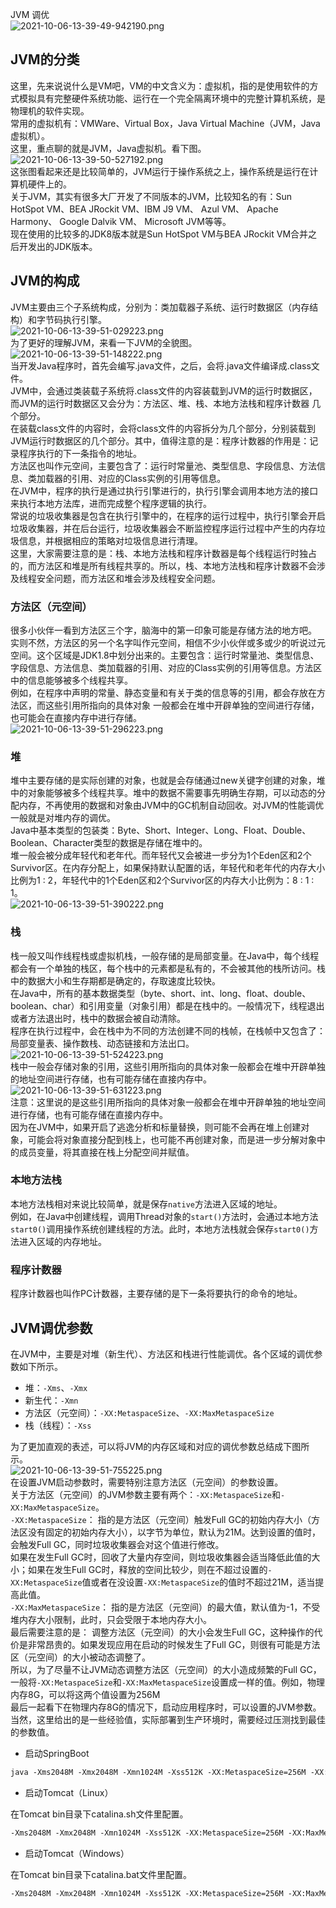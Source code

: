 JVM 调优<br />![2021-10-06-13-39-49-942190.png](https://cdn.nlark.com/yuque/0/2021/png/396745/1633498873059-c294bd8d-b010-4e15-9819-22daa29d9e8b.png#clientId=u55ea4475-fdcb-4&from=ui&id=ua6edecc1&originHeight=716&originWidth=1080&originalType=binary&ratio=1&size=113733&status=done&style=shadow&taskId=uc382293c-3d2f-47e4-89a7-7dae91d3e50)
<a name="bja7l"></a>
## JVM的分类
这里，先来说说什么是VM吧，VM的中文含义为：虚拟机，指的是使用软件的方式模拟具有完整硬件系统功能、运行在一个完全隔离环境中的完整计算机系统，是物理机的软件实现。<br />常用的虚拟机有：VMWare、Virtual Box，Java Virtual Machine（JVM，Java虚拟机）。<br />这里，重点聊的就是JVM，Java虚拟机。看下图。<br />![2021-10-06-13-39-50-527192.png](https://cdn.nlark.com/yuque/0/2021/png/396745/1633498872895-1305579d-a679-4918-b04c-19964c3caf6a.png#clientId=u55ea4475-fdcb-4&from=ui&id=ffZs5&originHeight=419&originWidth=525&originalType=binary&ratio=1&size=19150&status=done&style=shadow&taskId=uc327097e-ca5d-41d8-85ed-46bb40e5c74)<br />这张图看起来还是比较简单的，JVM运行于操作系统之上，操作系统是运行在计算机硬件上的。<br />关于JVM，其实有很多大厂开发了不同版本的JVM，比较知名的有：Sun HotSpot VM、BEA JRockit VM、IBM J9 VM、 Azul VM、 Apache Harmony、 Google Dalvik VM、 Microsoft JVM等等。<br />现在使用的比较多的JDK8版本就是Sun HotSpot VM与BEA JRockit VM合并之后开发出的JDK版本。
<a name="uAsT8"></a>
## JVM的构成
JVM主要由三个子系统构成，分别为：类加载器子系统、运行时数据区（内存结构）和字节码执行引擎。<br />![2021-10-06-13-39-51-029223.png](https://cdn.nlark.com/yuque/0/2021/png/396745/1633498872973-c27f54dd-82f0-4ae9-bb91-b6fd1ada3a36.png#clientId=u55ea4475-fdcb-4&from=ui&id=knPp7&originHeight=279&originWidth=652&originalType=binary&ratio=1&size=20571&status=done&style=shadow&taskId=udc1544bf-ba54-44e8-be6d-e2dd2df1546)<br />为了更好的理解JVM，来看一下JVM的全貌图。<br />![2021-10-06-13-39-51-148222.png](https://cdn.nlark.com/yuque/0/2021/png/396745/1633498899320-8ddf3b82-8037-4b95-b9b2-35d3a974b54d.png#clientId=u55ea4475-fdcb-4&from=ui&id=ub9ba6cee&originHeight=729&originWidth=798&originalType=binary&ratio=1&size=67783&status=done&style=shadow&taskId=u14586218-0c13-4aee-a189-e8aad4c711a)<br />当开发Java程序时，首先会编写.java文件，之后，会将.java文件编译成.class文件。<br />JVM中，会通过类装载子系统将.class文件的内容装载到JVM的运行时数据区，而JVM的运行时数据区又会分为：方法区、堆、栈、本地方法栈和程序计数器 几个部分。<br />在装载class文件的内容时，会将class文件的内容拆分为几个部分，分别装载到JVM运行时数据区的几个部分。其中，值得注意的是：程序计数器的作用是：记录程序执行的下一条指令的地址。<br />方法区也叫作元空间，主要包含了：运行时常量池、类型信息、字段信息、方法信息、类加载器的引用、对应的Class实例的引用等信息。<br />在JVM中，程序的执行是通过执行引擎进行的，执行引擎会调用本地方法的接口来执行本地方法库，进而完成整个程序逻辑的执行。<br />常说的垃圾收集器是包含在执行引擎中的，在程序的运行过程中，执行引擎会开启垃圾收集器，并在后台运行，垃圾收集器会不断监控程序运行过程中产生的内存垃圾信息，并根据相应的策略对垃圾信息进行清理。<br />这里，大家需要注意的是：栈、本地方法栈和程序计数器是每个线程运行时独占的，而方法区和堆是所有线程共享的。所以，栈、本地方法栈和程序计数器不会涉及线程安全问题，而方法区和堆会涉及线程安全问题。
<a name="M0HvQ"></a>
### 方法区（元空间）
很多小伙伴一看到方法区三个字，脑海中的第一印象可能是存储方法的地方吧。<br />实则不然，方法区的另一个名字叫作元空间，相信不少小伙伴或多或少的听说过元空间。这个区域是JDK1.8中划分出来的。主要包含：运行时常量池、类型信息、字段信息、方法信息、类加载器的引用、对应的Class实例的引用等信息。方法区中的信息能够被多个线程共享。<br />例如，在程序中声明的常量、静态变量和有关于类的信息等的引用，都会存放在方法区，而这些引用所指向的具体对象 一般都会在堆中开辟单独的空间进行存储，也可能会在直接内存中进行存储。<br />![2021-10-06-13-39-51-296223.png](https://cdn.nlark.com/yuque/0/2021/png/396745/1633498899325-9634a824-8e23-48a9-bdae-bdad705d9998.png#clientId=u55ea4475-fdcb-4&from=ui&id=tCyDM&originHeight=256&originWidth=542&originalType=binary&ratio=1&size=21047&status=done&style=shadow&taskId=u4a6b173c-bc9c-4976-888a-0cf1165f592)
<a name="UgH23"></a>
### 堆
堆中主要存储的是实际创建的对象，也就是会存储通过new关键字创建的对象，堆中的对象能够被多个线程共享。堆中的数据不需要事先明确生存期，可以动态的分配内存，不再使用的数据和对象由JVM中的GC机制自动回收。对JVM的性能调优一般就是对堆内存的调优。<br />Java中基本类型的包装类：Byte、Short、Integer、Long、Float、Double、Boolean、Character类型的数据是存储在堆中的。<br />堆一般会被分成年轻代和老年代。而年轻代又会被进一步分为1个Eden区和2个Survivor区。在内存分配上，如果保持默认配置的话，年轻代和老年代的内存大小比例为1 : 2，年轻代中的1个Eden区和2个Survivor区的内存大小比例为：8 : 1 : 1。<br />![2021-10-06-13-39-51-390222.png](https://cdn.nlark.com/yuque/0/2021/png/396745/1633498899341-b1cd16b7-c875-462a-a7d5-1b9dff0cc900.png#clientId=u55ea4475-fdcb-4&from=ui&id=Sxz5D&originHeight=382&originWidth=867&originalType=binary&ratio=1&size=33924&status=done&style=shadow&taskId=uc8956fc7-c1c1-4c4a-b0b7-f9da02781ba)
<a name="BuONY"></a>
### 栈
栈一般又叫作线程栈或虚拟机栈，一般存储的是局部变量。在Java中，每个线程都会有一个单独的栈区，每个栈中的元素都是私有的，不会被其他的栈所访问。栈中的数据大小和生存期都是确定的，存取速度比较快。<br />在Java中，所有的基本数据类型（byte、short、int、long、float、double、boolean、char）和引用变量（对象引用）都是在栈中的。一般情况下，线程退出或者方法退出时，栈中的数据会被自动清除。<br />程序在执行过程中，会在栈中为不同的方法创建不同的栈帧，在栈帧中又包含了：局部变量表、操作数栈、动态链接和方法出口。<br />![2021-10-06-13-39-51-524223.png](https://cdn.nlark.com/yuque/0/2021/png/396745/1633498938783-87aa3877-75d4-4303-a376-4577fc3c2e68.png#clientId=u55ea4475-fdcb-4&from=ui&id=u31cd22df&originHeight=755&originWidth=699&originalType=binary&ratio=1&size=43037&status=done&style=shadow&taskId=ubf3b7e36-1d3e-4e9e-8af4-f66b289dbe0)<br />栈中一般会存储对象的引用，这些引用所指向的具体对象一般都会在堆中开辟单独的地址空间进行存储，也有可能存储在直接内存中。<br />![2021-10-06-13-39-51-631223.png](https://cdn.nlark.com/yuque/0/2021/png/396745/1633498938839-ecf23bca-e303-4585-b139-22e6574d5b3d.png#clientId=u55ea4475-fdcb-4&from=ui&id=INvpH&originHeight=268&originWidth=555&originalType=binary&ratio=1&size=19681&status=done&style=shadow&taskId=u4394a969-dc86-49dc-ab93-5880baba65e)<br />注意：这里说的是这些引用所指向的具体对象一般都会在堆中开辟单独的地址空间进行存储，也有可能存储在直接内存中。<br />因为在JVM中，如果开启了逃逸分析和标量替换，则可能不会再在堆上创建对象，可能会将对象直接分配到栈上，也可能不再创建对象，而是进一步分解对象中的成员变量，将其直接在栈上分配空间并赋值。
<a name="y92ZA"></a>
### 本地方法栈
本地方法栈相对来说比较简单，就是保存`native`方法进入区域的地址。<br />例如，在Java中创建线程，调用Thread对象的`start()`方法时，会通过本地方法`start0()`调用操作系统创建线程的方法。此时，本地方法栈就会保存`start0()`方法进入区域的内存地址。
<a name="Bzb7q"></a>
### 程序计数器
程序计数器也叫作PC计数器，主要存储的是下一条将要执行的命令的地址。
<a name="KhVvG"></a>
## JVM调优参数
在JVM中，主要是对堆（新生代）、方法区和栈进行性能调优。各个区域的调优参数如下所示。

- 堆：`-Xms`、`-Xmx`
- 新生代：`-Xmn`
- 方法区（元空间）：`-XX:MetaspaceSize`、`-XX:MaxMetaspaceSize`
- 栈（线程）：`-Xss`

为了更加直观的表述，可以将JVM的内存区域和对应的调优参数总结成下图所示。<br />![2021-10-06-13-39-51-755225.png](https://cdn.nlark.com/yuque/0/2021/png/396745/1633498938835-544698f8-8ce3-4c30-8e77-6d696276c797.png#clientId=u55ea4475-fdcb-4&from=ui&id=EyuQA&originHeight=403&originWidth=752&originalType=binary&ratio=1&size=35124&status=done&style=shadow&taskId=ue7095663-5b5d-4494-a8f2-7970c55a4f9)<br />在设置JVM启动参数时，需要特别注意方法区（元空间）的参数设置。<br />关于方法区（元空间）的JVM参数主要有两个：`-XX:MetaspaceSize`和`-XX:MaxMetaspaceSize`。<br />`-XX:MetaspaceSize`： 指的是方法区（元空间）触发Full GC的初始内存大小（方法区没有固定的初始内存大小），以字节为单位，默认为21M。达到设置的值时，会触发Full GC，同时垃圾收集器会对这个值进行修改。<br />如果在发生Full GC时，回收了大量内存空间，则垃圾收集器会适当降低此值的大小；如果在发生Full GC时，释放的空间比较少，则在不超过设置的`-XX:MetaspaceSize`值或者在没设置`-XX:MetaspaceSize`的值时不超过21M，适当提高此值。<br />`-XX:MaxMetaspaceSize`： 指的是方法区（元空间）的最大值，默认值为-1，不受堆内存大小限制，此时，只会受限于本地内存大小。<br />最后需要注意的是： 调整方法区（元空间）的大小会发生Full GC，这种操作的代价是非常昂贵的。如果发现应用在启动的时候发生了Full GC，则很有可能是方法区（元空间）的大小被动态调整了。<br />所以，为了尽量不让JVM动态调整方法区（元空间）的大小造成频繁的Full GC，一般将`-XX:MetaspaceSize`和`-XX:MaxMetaspaceSize`设置成一样的值。例如，物理内存8G，可以将这两个值设置为256M<br />最后一起看下在物理内存8G的情况下，启动应用程序时，可以设置的JVM参数。当然，这里给出的是一些经验值，实际部署到生产环境时，需要经过压测找到最佳的参数值。

- 启动SpringBoot
```bash
java ‐Xms2048M ‐Xmx2048M ‐Xmn1024M ‐Xss512K ‐XX:MetaspaceSize=256M ‐XX:MaxMetaspaceSize=256M ‐jar xxx.jar
```

- 启动Tomcat（Linux）

在Tomcat bin目录下catalina.sh文件里配置。
```bash
‐Xms2048M ‐Xmx2048M ‐Xmn1024M ‐Xss512K ‐XX:MetaspaceSize=256M ‐XX:MaxMetaspaceSize=256M
```

- 启动Tomcat（Windows）

在Tomcat bin目录下catalina.bat文件里配置。
```bash
‐Xms2048M ‐Xmx2048M ‐Xmn1024M ‐Xss512K ‐XX:MetaspaceSize=256M ‐XX:MaxMetaspaceSize=256M
```

